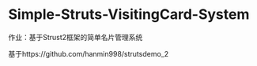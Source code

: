 Simple-Struts-VisitingCard-System
============

作业：基于Strust2框架的简单名片管理系统  

基于https://github.com/hanmin998/strutsdemo_2

